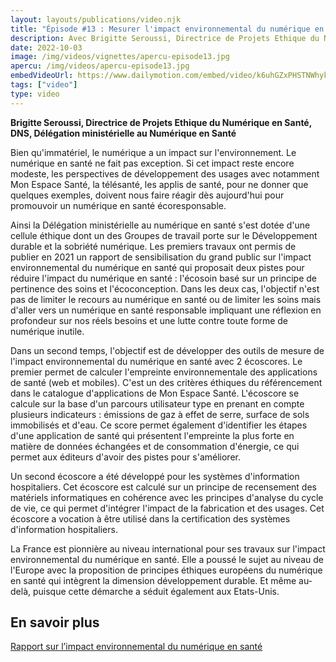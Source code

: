 ```yaml
---
layout: layouts/publications/video.njk
title: "Épisode #13 : Mesurer l'impact environnemental du numérique en santé"
description: Avec Brigitte Seroussi, Directrice de Projets Ethique du Numérique en Santé, DNS, Délégation ministérielle au Numérique en Santé
date: 2022-10-03
image: /img/videos/vignettes/apercu-episode13.jpg
apercu: /img/videos/apercu-episode13.jpg
embedVideoUrl: https://www.dailymotion.com/embed/video/k6uhGZxPHSTNWhykT4i
tags: ["video"]
type: video
---
```


**Brigitte Seroussi, Directrice de Projets Ethique du Numérique en Santé, DNS, Délégation ministérielle au Numérique en Santé**

Bien qu'immatériel, le numérique a un impact sur l'environnement. Le numérique en santé ne fait pas exception. Si cet impact reste encore modeste, les perspectives de développement des usages avec notamment Mon Espace Santé, la télésanté, les applis de santé, pour ne donner que quelques exemples, doivent nous faire réagir dès aujourd'hui pour promouvoir un numérique en santé écoresponsable.

Ainsi la Délégation ministérielle au numérique en santé s'est dotée d'une cellule éthique dont un des Groupes de travail porte sur le Développement durable et la sobriété numérique. Les premiers travaux ont permis de publier en 2021 un rapport de sensibilisation du grand public sur l'impact environnemental du numérique en santé qui proposait deux pistes pour réduire l'impact du numérique en santé : l'écosoin basé sur un principe de pertinence des soins et l'écoconception. Dans les deux cas, l'objectif n'est pas de limiter le recours au numérique en santé ou de limiter les soins mais d'aller vers un numérique en santé responsable impliquant une réflexion en profondeur sur nos réels besoins et une lutte contre toute forme de numérique inutile.

Dans un second temps, l'objectif est de développer des outils de mesure de l'impact environnemental du numérique en santé avec 2 écoscores. Le premier permet de calculer l'empreinte environnementale des applications de santé (web et mobiles). C'est un des critères éthiques du référencement dans le catalogue d'applications de Mon Espace Santé. L'écoscore se calcule sur la base d'un parcours utilisateur type en prenant en compte plusieurs indicateurs : émissions de gaz à effet de serre, surface de sols immobilisés et d'eau. Ce score permet également d'identifier les étapes d'une application de santé qui présentent l'empreinte la plus forte en matière de données échangées et de consommation d'énergie, ce qui permet aux éditeurs d'avoir des pistes pour s'améliorer.

Un second écoscore a été développé pour les systèmes d'information hospitaliers. Cet écoscore est calculé sur un principe de recensement des matériels informatiques en cohérence avec les principes d'analyse du cycle de vie, ce qui permet d'intégrer l'impact de la fabrication et des usages. Cet écoscore a vocation à être utilisé dans la certification des systèmes d'information hospitaliers.

La France est pionnière au niveau international pour ses travaux sur l'impact environnemental du numérique en santé. Elle a poussé le sujet au niveau de l'Europe avec la proposition de principes éthiques européens du numérique en santé qui intègrent la dimension développement durable. Et même au-delà, puisque cette démarche a séduit également aux Etats-Unis.

## En savoir plus

[Rapport sur l’impact environnemental du numérique en santé](/posts/rapport-numerique-sante/)
